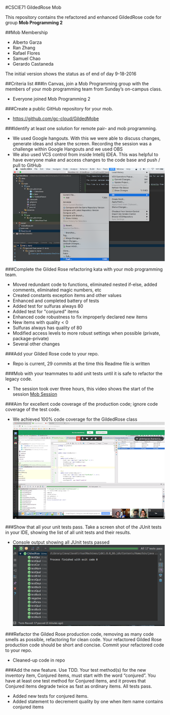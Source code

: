 #CSCIE71 GildedRose Mob

This repository contains the refactored and enhanced GildedRose code for group **Mob Programming 2**

##Mob Membership
* Alberto Garza
* Ran Zhang
* Rafael Flores
* Samuel Chao
* Gerardo Castaneda

The initial version shows the status as of end of day 9-18-2016



##Criteria list
###In Canvas, join a Mob Programming group with the members of your mob programming team from Sunday’s on-campus class. 
* Everyone joined Mob Programming 2

###Create a public GitHub repository for your mob. 
* https://github.com/gc-cloud/GildedMobe

###Identify at least one solution for remote pair- and mob programming. 
* We used Google hangouts.  With this we were able to discuss changes, generate ideas and share the screen.  Recording the session was a challenge within Google Hangouts and we used OBS
* We also used VCS control from inside Intellij IDEA.  This was helpful to have everyone make and access changes to the code base and push / pull to GitHub
![Alt text](GitIDEA_MENU.png?raw=true "Using Git in Intellij IDEA")


###Complete the Gilded Rose refactoring kata with your mob programming team.
* Moved redundant code to functions, eliminated nested if-else, added comments, eliminated magic numbers, etc
* Created constants exception items and other values
* Enhanced and completed battery of tests
* Added test for sulfuras always 80
* Added test for "conjured" items
* Enhanced code robustness to fix improperly declared new items
* New items with quality < 0 
* Sulfuras always has quality of 80
* Modified access levels to more robust settings when possible (private, package-private)
* Several other changes


###Add your Gilded Rose code to your repo.
* Repo is current, 29 commits at the time this Readme file is written

###Mob with your teammates to add unit tests until it is safe to refactor the legacy code. 
* The session took over three hours, this video shows the start of the session [Mob Session](https://www.youtube.com/watch?v=l6lQjZ9BMyc)

###Aim for excellent code coverage of the production code; ignore code coverage of the test code. 
* We achieved 100% code coverage for the GildedRose class
![Alt text](code-coverage.png?raw=true "Test Coverage & Hangout")

###Show that all your unit tests pass. Take a screen shot of the JUnit tests in your IDE, showing the list of all unit tests and their results. 
* Console output showing all JUnit tests passed
![Alt text](test-results.png?raw=true "All tests passed")

###Refactor the Gilded Rose production code, removing as many code smells as possible, refactoring for clean code. Your refactored Gilded Rose production code should be short and concise. Commit your refactored code to your repo.
* Cleaned-up code in repo

###Add the new feature. Use TDD. Your test method(s) for the new inventory item, Conjured items, must start with the word “conjured”. You have at least one test method for Conjured items, and it proves that Conjured items degrade twice as fast as ordinary items. All tests pass.
* Added new tests for conjured items.  
* Added statement to decrement quality by one when item name contains conjured items
